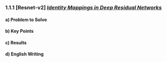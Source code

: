 ### 1.1.1  [Resnet-v2] [*Identity Mappings in Deep Residual Networks*](https://arxiv.org/pdf/1603.05027.pdf)

#### a) Problem to Solve

#### b) Key Points

#### c) Results

#### d) English Writing
